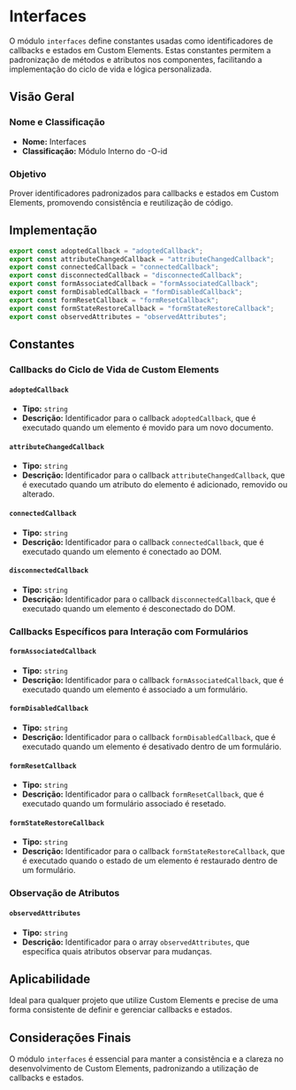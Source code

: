 # Interfaces

O módulo `interfaces` define constantes usadas como identificadores de callbacks e estados em Custom Elements. Estas constantes permitem a padronização de métodos e atributos nos componentes, facilitando a implementação do ciclo de vida e lógica personalizada.

## Visão Geral

### Nome e Classificação

- **Nome:** Interfaces
- **Classificação:** Módulo Interno do -O-id

### Objetivo

Prover identificadores padronizados para callbacks e estados em Custom Elements, promovendo consistência e reutilização de código.

## Implementação

```javascript
export const adoptedCallback = "adoptedCallback";
export const attributeChangedCallback = "attributeChangedCallback";
export const connectedCallback = "connectedCallback";
export const disconnectedCallback = "disconnectedCallback";
export const formAssociatedCallback = "formAssociatedCallback";
export const formDisabledCallback = "formDisabledCallback";
export const formResetCallback = "formResetCallback";
export const formStateRestoreCallback = "formStateRestoreCallback";
export const observedAttributes = "observedAttributes";
```

## Constantes

### Callbacks do Ciclo de Vida de Custom Elements

#### `adoptedCallback`

- **Tipo:** `string`
- **Descrição:** Identificador para o callback `adoptedCallback`, que é executado quando um elemento é movido para um novo documento.

#### `attributeChangedCallback`

- **Tipo:** `string`
- **Descrição:** Identificador para o callback `attributeChangedCallback`, que é executado quando um atributo do elemento é adicionado, removido ou alterado.

#### `connectedCallback`

- **Tipo:** `string`
- **Descrição:** Identificador para o callback `connectedCallback`, que é executado quando um elemento é conectado ao DOM.

#### `disconnectedCallback`

- **Tipo:** `string`
- **Descrição:** Identificador para o callback `disconnectedCallback`, que é executado quando um elemento é desconectado do DOM.

### Callbacks Específicos para Interação com Formulários

#### `formAssociatedCallback`

- **Tipo:** `string`
- **Descrição:** Identificador para o callback `formAssociatedCallback`, que é executado quando um elemento é associado a um formulário.

#### `formDisabledCallback`

- **Tipo:** `string`
- **Descrição:** Identificador para o callback `formDisabledCallback`, que é executado quando um elemento é desativado dentro de um formulário.

#### `formResetCallback`

- **Tipo:** `string`
- **Descrição:** Identificador para o callback `formResetCallback`, que é executado quando um formulário associado é resetado.

#### `formStateRestoreCallback`

- **Tipo:** `string`
- **Descrição:** Identificador para o callback `formStateRestoreCallback`, que é executado quando o estado de um elemento é restaurado dentro de um formulário.

### Observação de Atributos

#### `observedAttributes`

- **Tipo:** `string`
- **Descrição:** Identificador para o array `observedAttributes`, que especifica quais atributos observar para mudanças.

## Aplicabilidade

Ideal para qualquer projeto que utilize Custom Elements e precise de uma forma consistente de definir e gerenciar callbacks e estados.

## Considerações Finais

O módulo `interfaces` é essencial para manter a consistência e a clareza no desenvolvimento de Custom Elements, padronizando a utilização de callbacks e estados.
